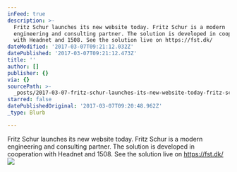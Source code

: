 ```yaml
---
inFeed: true
description: >-
  Fritz Schur launches its new website today. Fritz Schur is a modern
  engineering and consulting partner. The solution is developed in cooperation
  with Headnet and 1508. See the solution live on https://fst.dk/
dateModified: '2017-03-07T09:21:12.032Z'
datePublished: '2017-03-07T09:21:12.473Z'
title: ''
author: []
publisher: {}
via: {}
sourcePath: >-
  _posts/2017-03-07-fritz-schur-launches-its-new-website-today-fritz-schur-is-a.md
starred: false
datePublishedOriginal: '2017-03-07T09:20:48.962Z'
_type: Blurb

---
```

Fritz Schur launches its new website today. Fritz Schur is a modern engineering and consulting partner. The solution is developed in cooperation with Headnet and 1508\. See the solution live on https://fst.dk/
![](https://the-grid-user-content.s3-us-west-2.amazonaws.com/053f25e1-4c3e-4b49-8e5d-3a8533992b8e.png)